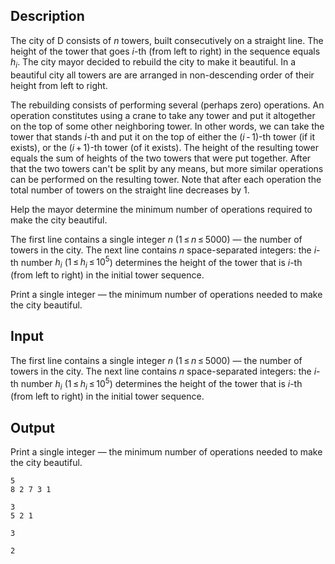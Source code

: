## Description

<div><p>The city of D consists of <span class="tex-span"><i>n</i></span> towers, built consecutively on a straight line. The height of the tower that goes <span class="tex-span"><i>i</i></span>-th (from left to right) in the sequence equals <span class="tex-span"><i>h</i><sub class="lower-index"><i>i</i></sub></span>. The city mayor decided to rebuild the city to make it <span class="tex-font-style-underline">beautiful</span>. In a <span class="tex-font-style-underline">beautiful</span> city all towers are are arranged in non-descending order of their height from left to right.</p><p>The rebuilding consists of performing several (perhaps zero) operations. An operation constitutes using a crane to take any tower and put it altogether on the top of some other neighboring tower. In other words, we can take the tower that stands <span class="tex-span"><i>i</i></span>-th and put it on the top of either the <span class="tex-span">(<i>i</i> - 1)</span>-th tower (if it exists), or the <span class="tex-span">(<i>i</i> + 1)</span>-th tower (of it exists). The height of the resulting tower equals the sum of heights of the two towers that were put together. After that the two towers can't be split by any means, but more similar operations can be performed on the resulting tower. Note that after each operation the total number of towers on the straight line decreases by 1.</p><p>Help the mayor determine the minimum number of operations required to make the city beautiful.</p></div><div class="input-specification"><p>The first line contains a single integer <span class="tex-span"><i>n</i></span> (<span class="tex-span">1 ≤ <i>n</i> ≤ 5000</span>)&nbsp;— the number of towers in the city. The next line contains <span class="tex-span"><i>n</i></span> space-separated integers: the <span class="tex-span"><i>i</i></span>-th number <span class="tex-span"><i>h</i><sub class="lower-index"><i>i</i></sub></span> (<span class="tex-span">1 ≤ <i>h</i><sub class="lower-index"><i>i</i></sub> ≤ 10<sup class="upper-index">5</sup></span>) determines the height of the tower that is <span class="tex-span"><i>i</i></span>-th (from left to right) in the initial tower sequence.</p></div><div class="output-specification"><p>Print a single integer — the minimum number of operations needed to make the city beautiful.</p></div>

## Input

<p>The first line contains a single integer <span class="tex-span"><i>n</i></span> (<span class="tex-span">1 ≤ <i>n</i> ≤ 5000</span>)&nbsp;— the number of towers in the city. The next line contains <span class="tex-span"><i>n</i></span> space-separated integers: the <span class="tex-span"><i>i</i></span>-th number <span class="tex-span"><i>h</i><sub class="lower-index"><i>i</i></sub></span> (<span class="tex-span">1 ≤ <i>h</i><sub class="lower-index"><i>i</i></sub> ≤ 10<sup class="upper-index">5</sup></span>) determines the height of the tower that is <span class="tex-span"><i>i</i></span>-th (from left to right) in the initial tower sequence.</p>

## Output

<p>Print a single integer — the minimum number of operations needed to make the city beautiful.</p>





```input1
5
8 2 7 3 1

```




```input2
3
5 2 1

```




```output1
3

```




```output2
2

```


